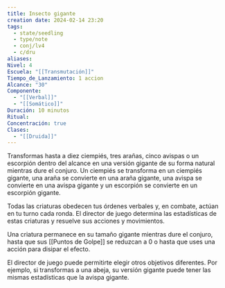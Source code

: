 ```yaml
---
title: Insecto gigante
creation date: 2024-02-14 23:20
tags:
  - state/seedling
  - type/note
  - conj/lv4
  - c/dru
aliases: 
Nivel: 4
Escuela: "[[Transmutación]]"
Tiempo_de_Lanzamiento: 1 accion
Alcance: "30"
Componente:
  - "[[Verbal]]"
  - "[[Somático]]"
Duración: 10 minutos
Ritual: 
Concentración: true
Clases:
  - "[[Druida]]"
---
```

Transformas hasta a diez ciempiés, tres arañas, cinco avispas o un escorpión dentro del alcance en una versión gigante de su forma natural mientras dure el conjuro. Un ciempiés se transforma en un ciempiés gigante, una araña se convierte en una araña gigante, una avispa se convierte en una avispa gigante y un escorpión se convierte en un escorpión gigante.

Todas las criaturas obedecen tus órdenes verbales y, en combate, actúan en tu turno cada ronda. El director de juego determina las estadísticas de estas criaturas y resuelve sus acciones y movimientos.

Una criatura permanece en su tamaño gigante mientras dure el conjuro, hasta que sus [[Puntos de Golpe]] se reduzcan a 0 o hasta que uses una acción para disipar el efecto.

El director de juego puede permitirte elegir otros objetivos diferentes. Por ejemplo, si transformas a una abeja, su versión gigante puede tener las mismas estadísticas que la avispa gigante.
